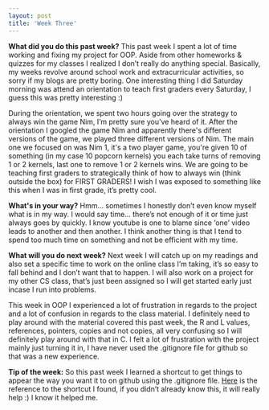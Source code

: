 ```yaml
---
layout: post
title: 'Week Three'
---
```


**What did you do this past week?**
This past week I spent a lot of time working and fixing my project for OOP.  Aside from other homeworks & quizzes for my classes I realized I don’t really do anything special. Basically, my weeks revolve around school work and extracurricular activities, so sorry if my blogs are pretty boring. One interesting thing I did Saturday morning was attend an orientation to teach first graders every Saturday, I guess this was pretty interesting :)

During the orientation, we spent two hours going over the strategy to always win the game Nim, I’m pretty sure you’ve heard of it. After the orientation I googled the game Nim and apparently there's different versions of the game, we played three different versions of Nim. The main one we focused on was Nim 1, it's a two player game, you're given 10 of something (in my case 10 popcorn kernels) you each take turns of removing 1 or 2 kernels, last one to remove 1 or 2 kernels wins. We are going to be teaching first graders to strategically think of how to always win (think outside the box) for FIRST GRADERS! I wish I was exposed to something like this when I was in first grade, it’s pretty cool.

**What's in your way?**
Hmm… sometimes I honestly don’t even know myself what is in my way. I would say time… there’s not enough of it or time just always goes by quickly. I know youtube is one to blame since ‘one’ video leads to another and then another. I think another thing is that I tend to spend too much time on something and not be efficient with my time.

**What will you do next week?**
Next week I will catch up on my readings and also set a specific time to work on the online class I’m taking, it’s so easy to fall behind and I don’t want that to happen. I will also work on a project for my other CS class, that’s just been assigned so I will get started early just incase I run into problems.

This week in OOP I experienced a lot of frustration in regards to the project and a lot of confusion in regards to the class material. I definitely need to play around with the material covered this past week, the R and L values, references, pointers, copies and not copies, all very confusing so I will definitely play around with that in C. I felt a lot of frustration with the project mainly just turning it in, I have never used the .gitignore file for github so that was a new experience.

**Tip of the week:**
So this past week I learned a shortcut to get things to appear the way you want it to on github using the .gitignore file. [Here](http://stackoverflow.com/questions/987142/make-gitignore-ignore-everything-except-a-few-files) is the reference to the shortcut I found, if you didn’t already know this, it will really help :) I know it helped me. 
